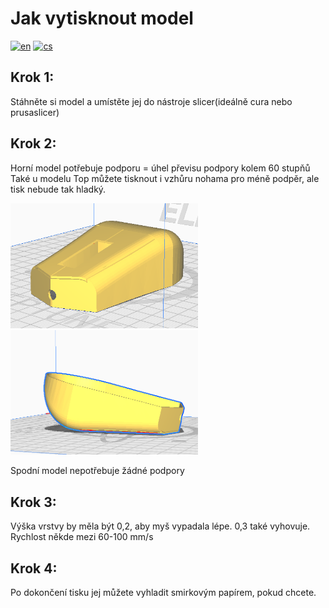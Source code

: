 # Jak vytisknout model
[![en](https://img.shields.io/badge/lang-en-blue)](Print.md)
[![cs](https://img.shields.io/badge/lang-cs-red)](Print.cs.md)
## Krok 1:

Stáhněte si model a umístěte jej do nástroje slicer(ideálně cura nebo prusaslicer)

## Krok 2:

Horní model potřebuje podporu = úhel převisu podpory kolem 60 stupňů  
Také u modelu Top můžete tisknout i vzhůru nohama pro méně podpěr, ale tisk nebude tak hladký.

<img src="images/mouseup.png" alt="alt text" width="300">
<img src="images/MouseDown.png" alt="alt text" width="300">

Spodní model nepotřebuje žádné podpory
## Krok 3:

Výška vrstvy by měla být 0,2, aby myš vypadala lépe. 0,3 také vyhovuje.
Rychlost někde mezi 60-100 mm/s

## Krok 4:

Po dokončení tisku jej můžete vyhladit smirkovým papírem, pokud chcete.